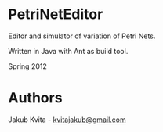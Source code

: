 PetriNetEditor
==============

Editor and simulator of variation of Petri Nets.

Written in Java with Ant as build tool.

Spring 2012

Authors
=======
Jakub Kvita - kvitajakub@gmail.com
